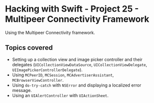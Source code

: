 # Hacking with Swift - Project 25 - Multipeer Connectivity Framework

Using the Multipeer Connectivity framework.

## Topics covered

- Setting up a collection view and image picker controller and their delegates (```UICollectionViewDataSource```, ```UICollectionViewDelegate```, ```UIImagePickerControllerDelegate```).
- Using ```MCPeerID```, ```MCSession```, ```MCAdvertiserAssistant```, ```MCBrowserViewController```.
- Using ```do-try-catch``` with ```NSError``` and displaying a localized error message.
- Using an ```UIAlertController``` with ```UIActionSheet```.
